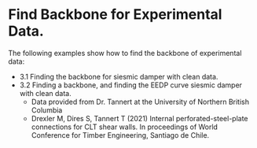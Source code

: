 <h1 align = "Left">Find Backbone for Experimental Data.</h1>


The following examples show how to find the backbone of experimental data:

* 3.1 Finding the backbone for siesmic damper with clean data.
* 3.2 Finding a backbone, and finding the EEDP curve siesmic damper with clean data.
    + Data provided from Dr. Tannert at the University of Northern British Columbia
    + Drexler M, Dires S, Tannert T (2021) Internal perforated-steel-plate connections for CLT shear walls. In proceedings of World Conference for Timber Engineering, Santiago de Chile. 


